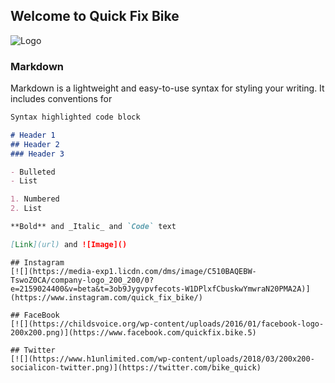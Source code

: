 ## Welcome to Quick Fix Bike
![Logo](https://i.imgur.com/JdHMuBo.png)
### Markdown

Markdown is a lightweight and easy-to-use syntax for styling your writing. It includes conventions for

```markdown
Syntax highlighted code block

# Header 1
## Header 2
### Header 3

- Bulleted
- List

1. Numbered
2. List

**Bold** and _Italic_ and `Code` text

[Link](url) and ![Image]()
```
```
## Instagram
[![](https://media-exp1.licdn.com/dms/image/C510BAQEBW-TswoZ0CA/company-logo_200_200/0?e=2159024400&v=beta&t=3ob9Jygvpvfecots-W1DPlxfCbuskwYmwraN20PMA2A)](https://www.instagram.com/quick_fix_bike/)

## FaceBook
[![](https://childsvoice.org/wp-content/uploads/2016/01/facebook-logo-200x200.png)](https://www.facebook.com/quickfix.bike.5)

## Twitter
[![](https://www.h1unlimited.com/wp-content/uploads/2018/03/200x200-socialicon-twitter.png)](https://twitter.com/bike_quick)
```


